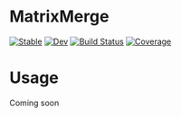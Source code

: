 # MatrixMerge

[![Stable](https://img.shields.io/badge/docs-stable-blue.svg)](https://kchu25.github.io/MatrixMerge.jl/stable/)
[![Dev](https://img.shields.io/badge/docs-dev-blue.svg)](https://kchu25.github.io/MatrixMerge.jl/dev/)
[![Build Status](https://github.com/kchu25/MatrixMerge.jl/actions/workflows/CI.yml/badge.svg?branch=main)](https://github.com/kchu25/MatrixMerge.jl/actions/workflows/CI.yml?query=branch%3Amain)
[![Coverage](https://codecov.io/gh/kchu25/MatrixMerge.jl/branch/main/graph/badge.svg)](https://codecov.io/gh/kchu25/MatrixMerge.jl)


# Usage

Coming soon
